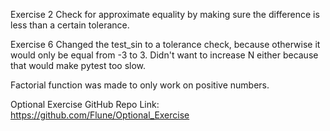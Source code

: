 Exercise 2
Check for approximate equality by making sure the difference is less than a certain tolerance.

Exercise 6
Changed the test_sin to a tolerance check, because otherwise it would only be equal from -3 to 3. Didn't want to increase N either because that would make pytest too slow.

Factorial function was made to only work on positive numbers.

Optional Exercise GitHub Repo Link:
https://github.com/Flune/Optional_Exercise